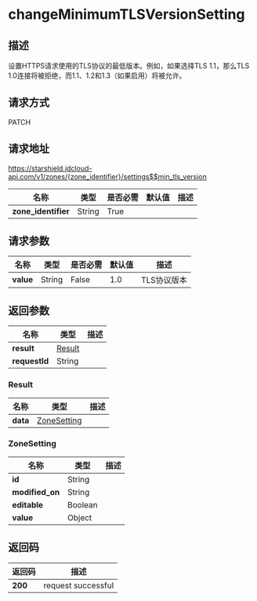 # changeMinimumTLSVersionSetting


## 描述
设置HTTPS请求使用的TLS协议的最低版本。例如，如果选择TLS 1.1，那么TLS 1.0连接将被拒绝，而1.1、1.2和1.3（如果启用）将被允许。

## 请求方式
PATCH

## 请求地址
https://starshield.jdcloud-api.com/v1/zones/{zone_identifier}/settings$$min_tls_version

|名称|类型|是否必需|默认值|描述|
|---|---|---|---|---|
|**zone_identifier**|String|True| | |

## 请求参数
|名称|类型|是否必需|默认值|描述|
|---|---|---|---|---|
|**value**|String|False|1.0|TLS协议版本|


## 返回参数
|名称|类型|描述|
|---|---|---|
|**result**|[Result](#result)| |
|**requestId**|String| |

### <div id="Result">Result</div>
|名称|类型|描述|
|---|---|---|
|**data**|[ZoneSetting](#zonesetting)| |
### <div id="ZoneSetting">ZoneSetting</div>
|名称|类型|描述|
|---|---|---|
|**id**|String| |
|**modified_on**|String| |
|**editable**|Boolean| |
|**value**|Object| |

## 返回码
|返回码|描述|
|---|---|
|**200**|request successful|
